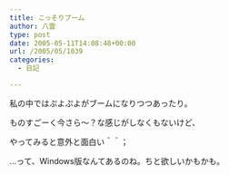 ```yaml
---
title: こっそりブーム
author: 八雲
type: post
date: 2005-05-11T14:08:48+00:00
url: /2005/05/1039
categories:
  - 日記

---
```

私の中ではぷよぷよがブームになりつつあったり。
  
ものすごーく今さら～？な感じがしなくもないけど、
  
やってみると意外と面白い＾＾；

…って、Windows版なんてあるのね。ちと欲しいかもかも。